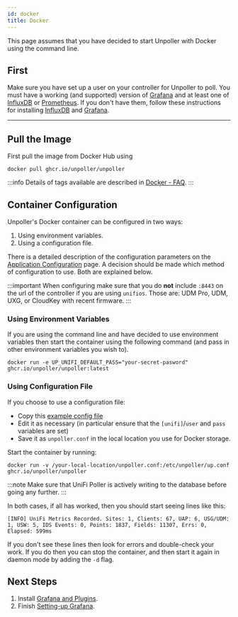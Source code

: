```yaml
---
id: docker
title: Docker
---
```


This page assumes that you have decided to start Unpoller with Docker using the command line.

## First

Make sure you have set up a user on your controller for Unpoller to poll. You must have
a working (and supported) version of [Grafana](../dependencies/grafana) and at
least one of [InfluxDB](../dependencies/influxdb) or [Prometheus](../dependencies/prometheus).
If you don't have them, follow these instructions for installing
[InfluxDB](../dependencies/influxdb) and [Grafana](../dependencies/grafana).

---

## Pull the Image

First pull the image from Docker Hub using

```shell
docker pull ghcr.io/unpoller/unpoller
```

:::info
Details of tags available are described in [Docker - FAQ](../help/docker_faq).
:::

## Container Configuration

Unpoller's Docker container can be configured in two ways:

1. Using environment variables.
1. Using a configuration file.

There is a detailed description of the configuration parameters on the
[Application Configuration](../install/configuration) page.
A decision should be made which method of configuration to use. Both are explained below.

:::important
When configuring make sure that you do **not** include `:8443` on the url of the controller
if you are using `unifios`. Those are: UDM Pro, UDM, UXG, or CloudKey with recent firmware.
:::

### Using Environment Variables

If you are using the command line and have decided to use environment variables then start the
container using the following command (and pass in other environment variables you wish to).

```shell
docker run -e UP_UNIFI_DEFAULT_PASS="your-secret-pasword"  ghcr.io/unpoller/unpoller:latest
```

### Using Configuration File

If you choose to use a configuration file:

- Copy this [example config file](https://github.com/unpoller/unpoller/blob/master/examples/up.conf.example)
- Edit it as necessary (in particular ensure that the `[unifi]`/`user` and `pass` variables are set)
- Save it as `unpoller.conf` in the local location you use for Docker storage.

Start the container by running:

```shell
docker run -v /your-local-location/unpoller.conf:/etc/unpoller/up.conf ghcr.io/unpoller/unpoller
```

:::note
Make sure that UniFi Poller is actively writing to the database before going any further.
:::

In both cases, if all has worked, then you should start seeing lines like this:

```none
[INFO] UniFi Metrics Recorded. Sites: 1, Clients: 67, UAP: 6, USG/UDM: 1, USW: 5, IDS Events: 0, Points: 1837, Fields: 11307, Errs: 0, Elapsed: 599ms
```

If you don't see these lines then look for errors and double-check your work.
If you do then you can stop the container, and then start it again in daemon mode by adding the `-d` flag.

## Next Steps

1. Install [Grafana and Plugins](../dependencies/grafana.md).
1. Finish [Setting-up Grafana](../install/grafana).

